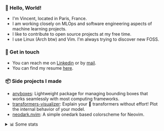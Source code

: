 ### 👋 Hello, World!

- I'm Vincent, located in Paris, France.
- I am working closely on MLOps and software engineering aspects of machine learning projects.
- I like to contribute to open source projects at my free time.
- I use Linux (Arch btw) and Vim. I'm always trying to discover new FOSS.

### 🔗 Get in touch

- You can reach me on [Linkedin](https://www.linkedin.com/in/vincent-duchauffour-3a9641155/) or by [mail](mailto:vincent.duchauffour@proton.me).
- You can find my resume [here](https://raw.githubusercontent.com/VDuchauffour/resume/main/resume.pdf).

### 📦 Side projects I made

- [anyboxes](https://github.com/VDuchauffour/anyboxes): Lightweight package for managing bounding boxes that works seamlessly with most computing frameworks.
- [transformers-visualizer](https://github.com/VDuchauffour/transformers-visualizer): Explain your 🤗 transformers without effort! Plot the internal behavior of your model. 
- [neodark.nvim](https://github.com/VDuchauffour/neodark.nvim): A simple onedark based colorscheme for Neovim.

<details><summary>📊 Some stats</summary>  
  
<p align="center">
  <img alt="VDuchauffour's github stats" src="https://github-readme-stats.vercel.app/api?username=VDuchauffour&include_all_commits=true&show_icons=true&theme=react"/>
  <br />
  <img alt="VDuchauffour's streak stats" src="https://streak-stats.demolab.com?user=VDuchauffour&theme=react"/>
  <br />
  <img alt="VDuchauffour's language stats" src="https://github-readme-stats.vercel.app/api/top-langs/?username=VDuchauffour&count_private=true&include_all_commits=true&show_icons=true&layout=compact&theme=react"/>
  <!--   <br />
  <img alt="VDuchauffour's Wakatime stats" src="https://github-readme-stats.vercel.app/api/wakatime?username=VDuchauffour&theme=react"/> -->
</p>

#### 🧭 Wakatime stats
<!--START_SECTION:waka-->
![Code Time](http://img.shields.io/badge/Code%20Time-1%2C326%20hrs%2058%20mins-blue)

![Lines of code](https://img.shields.io/badge/From%20Hello%20World%20I%27ve%20Written-2.0%20million%20lines%20of%20code-blue)

**🐱 My GitHub Data** 

> 📦 966.9 kB Used in GitHub's Storage 
 > 
> 🏆 1,741 Contributions in the Year 2023
 > 
> 🚫 Not Opted to Hire
 > 
> 📜 9 Public Repositories 
 > 
> 🔑 2 Private Repositories 
 > 
**I'm a Night 🦉** 

```text
🌞 Morning                62 commits          █░░░░░░░░░░░░░░░░░░░░░░░░   04.69 % 
🌆 Daytime                369 commits         ███████░░░░░░░░░░░░░░░░░░   27.91 % 
🌃 Evening                672 commits         █████████████░░░░░░░░░░░░   50.83 % 
🌙 Night                  219 commits         ████░░░░░░░░░░░░░░░░░░░░░   16.57 % 
```
📅 **I'm Most Productive on Saturday** 

```text
Monday                   207 commits         ████░░░░░░░░░░░░░░░░░░░░░   15.66 % 
Tuesday                  88 commits          ██░░░░░░░░░░░░░░░░░░░░░░░   06.66 % 
Wednesday                247 commits         █████░░░░░░░░░░░░░░░░░░░░   18.68 % 
Thursday                 177 commits         ███░░░░░░░░░░░░░░░░░░░░░░   13.39 % 
Friday                   130 commits         ██░░░░░░░░░░░░░░░░░░░░░░░   09.83 % 
Saturday                 313 commits         ██████░░░░░░░░░░░░░░░░░░░   23.68 % 
Sunday                   160 commits         ███░░░░░░░░░░░░░░░░░░░░░░   12.10 % 
```


📊 **This Week I Spent My Time On** 

```text
💬 Programming Languages: 
Python                   24 hrs 47 mins      ████████████████████░░░░░   78.61 % 
YAML                     2 hrs 54 mins       ██░░░░░░░░░░░░░░░░░░░░░░░   09.20 % 
Other                    1 hr 9 mins         █░░░░░░░░░░░░░░░░░░░░░░░░   03.69 % 
Markdown                 38 mins             █░░░░░░░░░░░░░░░░░░░░░░░░   02.04 % 
Docker                   30 mins             ░░░░░░░░░░░░░░░░░░░░░░░░░   01.63 % 
```


 Last Updated on 30/11/2023 00:37:25 UTC
<!--END_SECTION:waka-->
</details>
